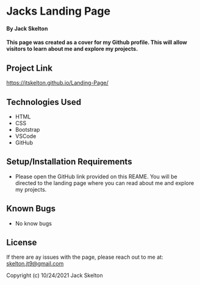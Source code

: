 # Jacks Landing Page

#### By Jack Skelton

#### This page was created as a cover for my Github profile. This will allow visitors to learn about me and explore my projects.

## Project Link

https://jtskelton.github.io/Landing-Page/

## Technologies Used

* HTML
* CSS
* Bootstrap
* VSCode
* GitHub

## Setup/Installation Requirements

* Please open the GitHub link provided on this REAME. You will be directed to the landing page where you can read about me and explore my projects.

## Known Bugs

* No know bugs

## License

If there are ay issues with the page, please reach out to me at: skelton.jt9@gmail.com

Copyright (c) 10/24/2021 Jack Skelton